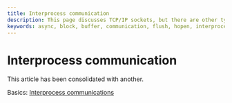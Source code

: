 ```yaml
---
title: Interprocess communication
description: This page discusses TCP/IP sockets, but there are other types of IPC, that use the familiar open/request/close paradigm and all use hopen to connect. 
keywords: async, block, buffer, communication, flush, hopen, interprocess, ip, ipc, kdb+, message, port, q, queue, socket, sync, tcp
---
```

# Interprocess communication



This article has been consolidated with another.

<i class="far fa-hand-point-right"></i>
Basics: [Interprocess communications](../basics/ipc.md)